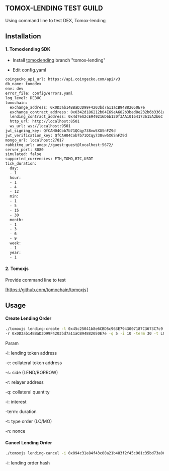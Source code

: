 ## TOMOX-LENDING TEST GUILD

Using command line to test DEX, Tomox-lending

## Installation
#### 1. Tomoxlending SDK

- Install [tomoxlending](https://github.com/tomochain/tomox-sdk) branch "tomox-lending"

- Edit config.yaml

```bash
coingecko_api_url: https://api.coingecko.com/api/v3
db_name: tomodex
env: dev
error_file: config/errors.yaml
log_level: DEBUG
tomochain:
  exchange_address: 0x0D3ab14BBaD3D99F4203bd7a11aCB94882050E7e
  exchange_contract_address: 0x0342d186212b04E69eA682b3bed8e232b6b3361a
  lending_contract_address: 0x4d7eA2cE949216D6b120f3AA10164173615A2b6C
  http_url: http://localhost:8501
  ws_url: ws://localhost:9501
jwt_signing_key: QfCAH04Cob7b71QCqy738vw5XGSnFZ9d
jwt_verification_key: QfCAH04Cob7b71QCqy738vw5XGSnFZ9d
mongo_url: localhost:27017
rabbitmq_url: amqp://guest:guest@localhost:5672/
server_port: 8080
simulated: false
supported_currencies: ETH,TOMO,BTC,USDT
tick_duration:
  day:
  - 1
  hour:
  - 1
  - 4
  - 12
  min:
  - 1
  - 5
  - 15
  - 30
  month:
  - 1
  - 3
  - 6
  - 9
  week:
  - 1
  year:
  - 1

```
#### 2. Tomoxjs
Provide command line to test

[https://github.com/tomochain/tomoxjs]

## Usage
#### Create Lending Order
```bash
./tomoxjs lending-create -l 0x45c25041b8e6CBD5c963E7943007187C3673C7c9 -c 0xC2fa1BA90b15E3612E0067A0020192938784D9C5 -s LEND \
-r 0x0D3ab14BBaD3D99F4203bd7a11aCB94882050E7e -q 5 -i 10 -term 30 -t LO -n 0
```
Param

-l: lending token address

-c: collateral token address

-s: side (LEND/BORROW)

-r: relayer address

-q: collateral quantity

-i: interest

-term: duration

-t: type order (LO/MO)

-n: nonce

#### Cancel Lending Order

```bash
./tomoxjs lending-cancel -i 0x094c31e84f43c00a21b483f2f45c901c35bd73a067d9aeedbc9a747c34f15722 -n 1
```
-i: lending order hash

